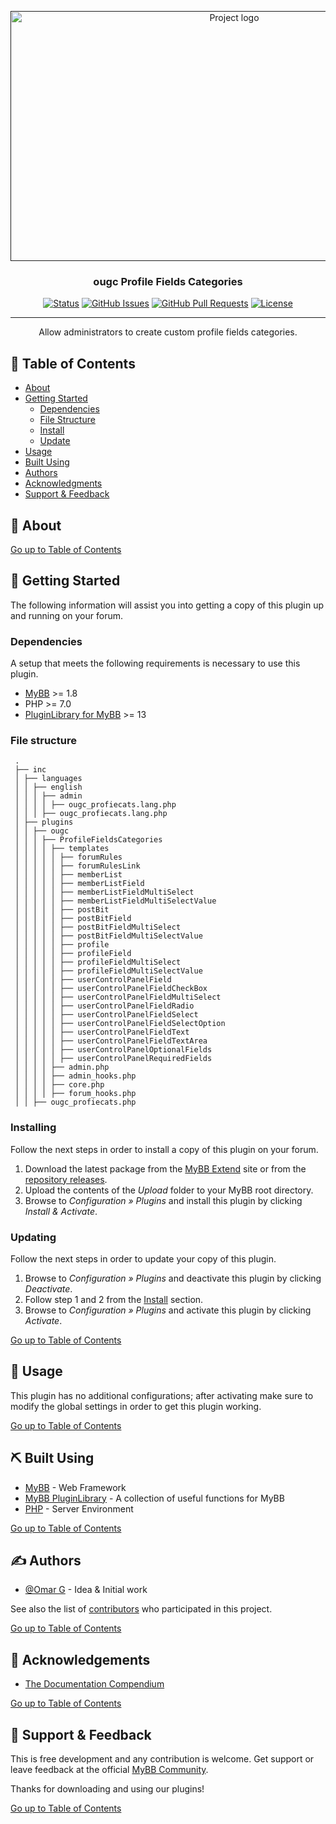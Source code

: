 <p align="center">
    <a href="" rel="noopener">
        <img width="700" height="400" src="https://github.com/user-attachments/assets/a5ce44cc-4bd5-4df3-ae4e-e040cda5cc22" alt="Project logo">
    </a>
</p>

<h3 align="center">ougc Profile Fields Categories</h3>

<div align="center">

[![Status](https://img.shields.io/badge/status-active-success.svg)]()
[![GitHub Issues](https://img.shields.io/github/issues/OUGC-Network/ougc-Profile-Fields-Categories.svg)](./issues)
[![GitHub Pull Requests](https://img.shields.io/github/issues-pr/OUGC-Network/ougc-Profile-Fields-Categories.svg)](./pulls)
[![License](https://img.shields.io/badge/license-GPL-blue)](/LICENSE)

</div>

---

<p align="center"> Allow administrators to create custom profile fields categories.
    <br> 
</p>

## 📜 Table of Contents <a name = "table_of_contents"></a>

- [About](#about)
- [Getting Started](#getting_started)
    - [Dependencies](#dependencies)
    - [File Structure](#file_structure)
    - [Install](#install)
    - [Update](#update)
- [Usage](#usage)
- [Built Using](#built_using)
- [Authors](#authors)
- [Acknowledgments](#acknowledgement)
- [Support & Feedback](#support)

## 🚀 About <a name = "about"></a>

[Go up to Table of Contents](#table_of_contents)

## 📍 Getting Started <a name = "getting_started"></a>

The following information will assist you into getting a copy of this plugin up and running on your forum.

### Dependencies <a name = "dependencies"></a>

A setup that meets the following requirements is necessary to use this plugin.

- [MyBB](https://mybb.com/) >= 1.8
- PHP >= 7.0
- [PluginLibrary for MyBB](https://github.com/frostschutz/MyBB-PluginLibrary) >= 13

### File structure <a name = "file_structure"></a>

  ```
   .
   ├── inc
   │ ├── languages
   │ │ ├── english
   │ │ │ ├── admin
   │ │ │ │ ├── ougc_profiecats.lang.php
   │ │ │ ├── ougc_profiecats.lang.php
   │ ├── plugins
   │ │ ├── ougc
   │ │ │ ├── ProfileFieldsCategories
   │ │ │ │ ├── templates
   │ │ │ │ │ ├── forumRules
   │ │ │ │ │ ├── forumRulesLink
   │ │ │ │ │ ├── memberList
   │ │ │ │ │ ├── memberListField
   │ │ │ │ │ ├── memberListFieldMultiSelect
   │ │ │ │ │ ├── memberListFieldMultiSelectValue
   │ │ │ │ │ ├── postBit
   │ │ │ │ │ ├── postBitField
   │ │ │ │ │ ├── postBitFieldMultiSelect
   │ │ │ │ │ ├── postBitFieldMultiSelectValue
   │ │ │ │ │ ├── profile
   │ │ │ │ │ ├── profileField
   │ │ │ │ │ ├── profileFieldMultiSelect
   │ │ │ │ │ ├── profileFieldMultiSelectValue
   │ │ │ │ │ ├── userControlPanelField
   │ │ │ │ │ ├── userControlPanelFieldCheckBox
   │ │ │ │ │ ├── userControlPanelFieldMultiSelect
   │ │ │ │ │ ├── userControlPanelFieldRadio
   │ │ │ │ │ ├── userControlPanelFieldSelect
   │ │ │ │ │ ├── userControlPanelFieldSelectOption
   │ │ │ │ │ ├── userControlPanelFieldText
   │ │ │ │ │ ├── userControlPanelFieldTextArea
   │ │ │ │ │ ├── userControlPanelOptionalFields
   │ │ │ │ │ ├── userControlPanelRequiredFields
   │ │ │ │ ├── admin.php
   │ │ │ │ ├── admin_hooks.php
   │ │ │ │ ├── core.php
   │ │ │ │ ├── forum_hooks.php
   │ │ ├── ougc_profiecats.php
   ```

### Installing <a name = "install"></a>

Follow the next steps in order to install a copy of this plugin on your forum.

1. Download the latest package from the [MyBB Extend](https://community.mybb.com/mods.php?action=view&pid=1400) site or
   from the [repository releases](https://github.com/OUGC-Network/ougc-Profile-Fields-Categories/releases/latest).
2. Upload the contents of the _Upload_ folder to your MyBB root directory.
3. Browse to _Configuration » Plugins_ and install this plugin by clicking _Install & Activate_.

### Updating <a name = "update"></a>

Follow the next steps in order to update your copy of this plugin.

1. Browse to _Configuration » Plugins_ and deactivate this plugin by clicking _Deactivate_.
2. Follow step 1 and 2 from the [Install](#install) section.
3. Browse to _Configuration » Plugins_ and activate this plugin by clicking _Activate_.

[Go up to Table of Contents](#table_of_contents)

## 📖 Usage <a name="usage"></a>

This plugin has no additional configurations; after activating make sure to modify the global settings in order to get
this plugin working.

[Go up to Table of Contents](#table_of_contents)

## ⛏ Built Using <a name = "built_using"></a>

- [MyBB](https://mybb.com/) - Web Framework
- [MyBB PluginLibrary](https://github.com/frostschutz/MyBB-PluginLibrary) - A collection of useful functions for MyBB
- [PHP](https://www.php.net/) - Server Environment

[Go up to Table of Contents](#table_of_contents)

## ✍️ Authors <a name = "authors"></a>

- [@Omar G](https://github.com/Sama34) - Idea & Initial work

See also the list of [contributors](https://github.com/OUGC-Network/ougc-Profile-Fields-Categories/contributors) who
participated in this project.

[Go up to Table of Contents](#table_of_contents)

## 🎉 Acknowledgements <a name = "acknowledgement"></a>

- [The Documentation Compendium](https://github.com/kylelobo/The-Documentation-Compendium)

[Go up to Table of Contents](#table_of_contents)

## 🎈 Support & Feedback <a name="support"></a>

This is free development and any contribution is welcome. Get support or leave feedback at the
official [MyBB Community](https://community.mybb.com/thread-221815.html).

Thanks for downloading and using our plugins!

[Go up to Table of Contents](#table_of_contents)